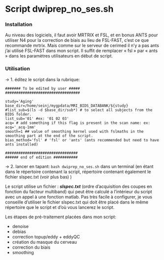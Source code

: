 # Script dwiprep_no_ses.sh

### Installation

Au niveau des logiciels, il faut avoir MRTRIX et FSL, et en bonus ANTS pour utiliser N4 pour la correction de biais au lieu de FSL-FAST, c’est ce que recommande mrtrix. Mais comme sur le serveur de cerimed il n’y a pas ants j’ai utilisé FSL-FAST dans mon script. Il suffit de remplacer « fsl »  par « ants »  dans les paramètres utilisateurs en début de script.

### Utilisation 

-> 1. éditez le script dans la rubrique: 

```
####### To be edited by user #####
##################################

study='Aging'
base_dir=/home/seinj/mygpdata/MRI_BIDS_DATABANK/${study}
#list_sub=$(ls -d $base_dir/sub*) # to select all subjects from the BIDS folder.
list_sub='01' #ex: '01 02 03'
acq= # add something if this flag is present in the scan name: ex: acq='_acq-1mm'
smooth=1 ## value of smoothing kernel used with fslmaths in the smoothing part at the end of the script.
bias_method='fsl' # 'fsl' or 'ants' (ants recommended but need to have ants installed)

#################################
###### end of edition ###########

```

-> 2. lancer en tapant: ``` bash dwiprep_no_ses.sh ``` dans un terminal (en étant dans le répertoire contenant la script, répertoire contenant également le fichier slspec.txt (voir plus bas) )

Le script utilise un fichier : ***slspec.txt*** (ordre d’acquisition des coupes en fonction du facteur multiband) qui peut être calculé a l’intérieur du script avec un appel à une fonction matlab. Pas très facile à configurer, je vous conseille d’utiliser le fichier slspec.txt qui doit être placé dans le même répertoire que le script et d’où vous lancerez le script.

Les étapes de pré-traitement placées dans mon script:

- denoise
- debias
- correction topup/eddy + eddyQC
- création du masque du cerveau
- correction du biais
- smoothing

